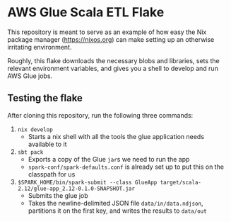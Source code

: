 # AWS Glue Scala ETL Flake

This repository is meant to serve as an example of how easy the Nix
package manager (<https://nixos.org>) can make setting up an otherwise
irritating environment.

Roughly, this flake downloads the necessary blobs and libraries, sets
the relevant environment variables, and gives you a shell to develop and
run AWS Glue jobs.

## Testing the flake

After cloning this repository, run the following three commands:

1.  `nix develop`
    -   Starts a nix shell with all the tools the glue application needs
        available to it
2.  `sbt pack`
    -   Exports a copy of the Glue `jar`s we need to run the app
    -   `spark-conf/spark-defaults.conf` is already set up to put this
        on the classpath for us
3.  `$SPARK_HOME/bin/spark-submit --class GlueApp target/scala-2.12/glue-app_2.12-0.1.0-SNAPSHOT.jar`
    -   Submits the glue job
    -   Takes the newline-delimited JSON file `data/in/data.ndjson`,
        partitions it on the first key, and writes the results to
        `data/out`
